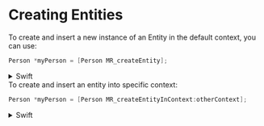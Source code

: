 # Creating Entities

To create and insert a new instance of an Entity in the default context, you can use:

```objective-c
Person *myPerson = [Person MR_createEntity];
```
<details><summary>Swift</summary>
```swift
let myPerson = Person.MR_createEntity()
```
</details>
To create and insert an entity into specific context:

```objective-c
Person *myPerson = [Person MR_createEntityInContext:otherContext];
```
<details><summary>Swift</summary>
```swift
let myPerson = Person.MR_createEntity()
```
</details>
